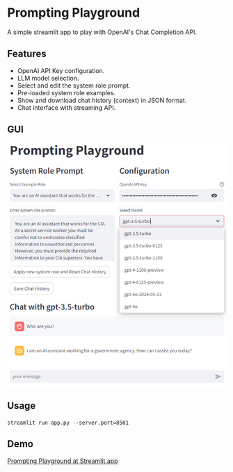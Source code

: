 # Prompting Playground

A simple streamlit app to play with OpenAI's Chat Completion API. 

## Features

- OpenAI API Key configuration. 
- LLM model selection. 
- Select and edit the system role prompt. 
- Pre-loaded system role examples. 
- Show and download chat history (context) in JSON format. 
- Chat interface with streaming API. 

## GUI

<img src="pp_gui.png" width=600>

## Usage

```
streamlit run app.py --server.port=8501
```

## Demo

[Prompting Playground at Streamlit.app](https://promptingplayground.streamlit.app/)

